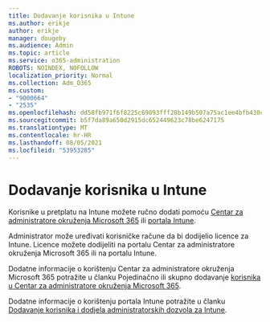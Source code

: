 ```yaml
---
title: Dodavanje korisnika u Intune
ms.author: erikje
author: erikje
manager: dougeby
ms.audience: Admin
ms.topic: article
ms.service: o365-administration
ROBOTS: NOINDEX, NOFOLLOW
localization_priority: Normal
ms.collection: Adm_O365
ms.custom:
- "9000664"
- "2535"
ms.openlocfilehash: dd58fb971f6f8225c69093fff28b149b507a75ac1ee4bfb430c919fddd317b52
ms.sourcegitcommit: b5f7da89a650d2915dc652449623c78be6247175
ms.translationtype: MT
ms.contentlocale: hr-HR
ms.lasthandoff: 08/05/2021
ms.locfileid: "53953285"
---
```

# <a name="add-users-to-intune"></a>Dodavanje korisnika u Intune

Korisnike u pretplatu na Intune možete ručno dodati pomoću [Centar za administratore okruženja Microsoft 365](https://admin.microsoft.com/) ili [portala Intune](https://portal.azure.com/#blade/Microsoft_Intune_DeviceSettings/ExtensionLandingBlade/overview).

Administrator može uređivati korisničke račune da bi dodijelio licence za Intune. Licence možete dodijeliti na portalu Centar za administratore okruženja Microsoft 365 ili na portalu Intune.

Dodatne informacije o korištenju Centar za administratore okruženja Microsoft 365 potražite u članku Pojedinačno ili skupno dodavanje [korisnika u Centar za administratore okruženja Microsoft 365](https://support.office.com/article/Add-users-individually-or-in-bulk-to-Office-365-Admin-Help-1970f7d6-03b5-442f-b385-5880b9c256ec).

Dodatne informacije o korištenju portala Intune potražite u članku [Dodavanje korisnika i dodjela administratorskih dozvola za Intune](https://docs.microsoft.com/intune/fundamentals/users-add).
